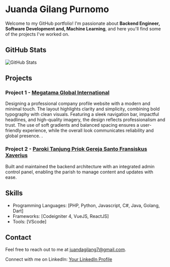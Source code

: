 # Juanda Gilang Purnomo

Welcome to my GitHub portfolio! I'm passionate about <strong>Backend Engineer, Software Development and, Machine Learning</strong>, and here you'll find some of the projects I've worked on.

## GitHub Stats

![GitHub Stats](https://github-readme-stats.vercel.app/api?username=juandagilang&show_icons=true&theme=radical)

## Projects

### Project 1 - [Megatama Global International](https://www.megatamaglobal.com/)

Designing a professional company profile website with a modern and minimal touch. The layout highlights clarity and simplicity, combining bold typography with clean visuals. Featuring a sleek navigation bar, impactful headlines, and high-quality imagery, the design reflects professionalism and trust. The use of soft gradients and balanced spacing ensures a user-friendly experience, while the overall look communicates reliability and global presence. .


### Project 2 - [Paroki Tanjung Priok Gereja Santo Fransiskus Xaverius](https://www.parokitanjungpriok.org/vhome)

Built and maintained the backend architecture with an integrated admin control panel, enabling the parish to manage content and updates with ease.


## Skills

- Programming Languages: [PHP, Python, Javascript, C#, Java, Golang, Dart]
- Frameworks: [Codeigniter 4, VueJS, ReactJS]
- Tools: [VScode]

## Contact

Feel free to reach out to me at [juandagilang7@gmail.com](mailto:juandagilang7@gmail.com).

Connect with me on LinkedIn: [Your LinkedIn Profile](https://www.linkedin.com/in/juanda-gilang)
